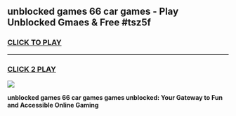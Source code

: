 
## unblocked games 66 car games - Play Unblocked Gmaes & Free #tsz5f
<h3>
<a href="https://premium.freeplayer.one?title=unblocked_games_66_car_games&ref=03M">CLICK TO PLAY</a></h3>
<hr>

<h3>
<a href="https://premium.freeplayer.one?title=unblocked_games_66_car_games&ref=03M">CLICK 2 PLAY</a>
  
</h3>

<a href="https://premium.freeplayer.one?title=unblocked_games_66_car_games&ref=03M"><img src="https://clearcache.store/games.png"></a>


**unblocked games 66 car games games unblocked: Your Gateway to Fun and Accessible Online Gaming**

